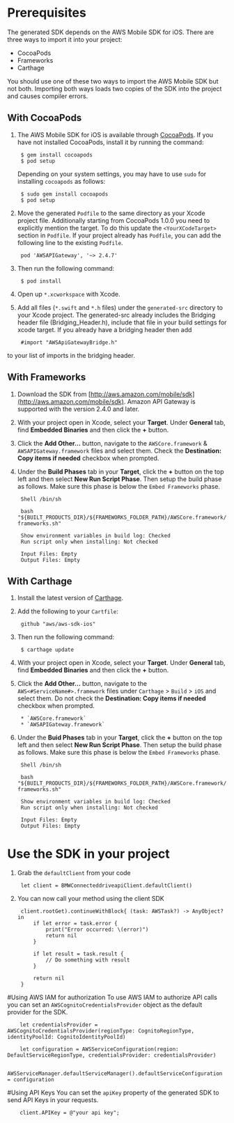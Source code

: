 # Prerequisites

The generated SDK depends on the AWS Mobile SDK for iOS. There are three ways to import it into your project:

* CocoaPods
* Frameworks
* Carthage

You should use one of these two ways to import the AWS Mobile SDK but not both. Importing both ways loads two copies of the SDK into the project and causes compiler errors.

## With CocoaPods

1. The AWS Mobile SDK for iOS is available through [CocoaPods](https://cocoapods.org/). If you have not installed CocoaPods, install it by running the command:

		$ gem install cocoapods
		$ pod setup

    Depending on your system settings, you may have to use `sudo` for installing `cocoapods` as follows:

		$ sudo gem install cocoapods
		$ pod setup


1. Move the generated `Podfile` to the same directory as your Xcode project file. Additionally starting from CocoaPods 1.0.0 you need to explicitly mention the target. To do this update the `<YourXCodeTarget>` section in `Podfile`.  If your project already has `Podfile`, you can add the following line to the existing `Podfile`.

        pod 'AWSAPIGateway', '~> 2.4.7'

1. Then run the following command:

        $ pod install

1. Open up `*.xcworkspace` with Xcode.
1. Add all files (`*.swift` and `*.h` files) under the `generated-src` directory to your Xcode project. The generated-src already includes the Bridging header file (Bridging_Header.h), include that file in your build settings for xcode target. If you already have a bridging header then add 

        #import "AWSApiGatewayBridge.h"

to your list of imports in the bridging header.

## With Frameworks

1. Download the SDK from [http://aws.amazon.com/mobile/sdk](http://aws.amazon.com/mobile/sdk). Amazon API Gateway is supported with the version 2.4.0 and later.
1. With your project open in Xcode, select your **Target**. Under **General** tab, find **Embedded Binaries** and then click the **+** button.
1. Click the **Add Other...** button, navigate to the `AWSCore.framework` & `AWSAPIGateway.framework` files and select them. Check the **Destination: Copy items if needed** checkbox when prompted.
1. Under the **Build Phases** tab in your **Target**, click the **+** button on the top left and then select **New Run Script Phase**. Then setup the build phase as follows. Make sure this phase is below the `Embed Frameworks` phase.

        Shell /bin/sh
        
        bash "${BUILT_PRODUCTS_DIR}/${FRAMEWORKS_FOLDER_PATH}/AWSCore.framework/strip-frameworks.sh"
        
        Show environment variables in build log: Checked
        Run script only when installing: Not checked
        
        Input Files: Empty
        Output Files: Empty

## With Carthage

1. Install the latest version of [Carthage](https://github.com/Carthage/Carthage#installing-carthage).

1. Add the following to your `Cartfile`:

        github "aws/aws-sdk-ios"

1. Then run the following command:
	
		$ carthage update

1. With your project open in Xcode, select your **Target**. Under **General** tab, find **Embedded Binaries** and then click the **+** button.


1. Click the **Add Other...** button, navigate to the `AWS<#ServiceName#>.framework` files under `Carthage` > `Build` > `iOS` and select them. Do not check the **Destination: Copy items if needed** checkbox when prompted.

	    * `AWSCore.framework`
	    * `AWSAPIGateway.framework`

1. Under the **Buid Phases** tab in your **Target**, click the **+** button on the top left and then select **New Run Script Phase**. Then setup the build phase as follows. Make sure this phase is below the `Embed Frameworks` phase.

        Shell /bin/sh
        
        bash "${BUILT_PRODUCTS_DIR}/${FRAMEWORKS_FOLDER_PATH}/AWSCore.framework/strip-frameworks.sh"
        
        Show environment variables in build log: Checked
        Run script only when installing: Not checked
        
        Input Files: Empty
        Output Files: Empty
        
# Use the SDK in your project

1. Grab the `defaultClient` from your code

		let client = BMWConnecteddriveapiClient.defaultClient()

1. You can now call your method using the client SDK

		
		client.rootGet).continueWithBlock{ (task: AWSTask?) -> AnyObject? in 
		    if let error = task.error {
                print("Error occurred: \(error)")
                return nil
            }
            
		    if let result = task.result {
                // Do something with result
            }
            
		    return nil
		}
		

#Using AWS IAM for authorization
To use AWS IAM to authorize API calls you can set an `AWSCognitoCredentialsProvider` object as the default provider for the SDK.

		let credentialsProvider = AWSCognitoCredentialsProvider(regionType: CognitoRegionType, identityPoolId: CognitoIdentityPoolId)

		let configuration = AWSServiceConfiguration(region: DefaultServiceRegionType, credentialsProvider: credentialsProvider)
		
		AWSServiceManager.defaultServiceManager().defaultServiceConfiguration = configuration


#Using API Keys
You can set the `apiKey` property of the generated SDK to send API Keys in your requests.

		client.APIKey = @"your api key";
		

